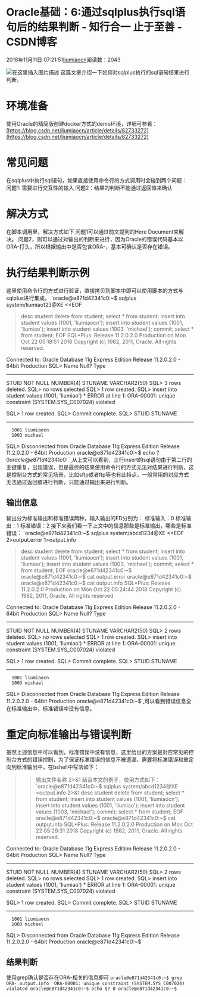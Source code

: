 
# Oracle基础：6:通过sqlplus执行sql语句后的结果判断 - 知行合一 止于至善 - CSDN博客

2018年11月11日 07:21:51[liumiaocn](https://me.csdn.net/liumiaocn)阅读数：2043


![在这里插入图片描述](https://img-blog.csdn.net/20180917101847329?watermark/2/text/aHR0cHM6Ly9ibG9nLmNzZG4ubmV0L2xpdW1pYW9jbg==/font/5a6L5L2T/fontsize/400/fill/I0JBQkFCMA==/dissolve/70)
这篇文章介绍一下如何对sqlplus执行的sql语句结果进行判断。
[
](https://img-blog.csdn.net/20180917101847329?watermark/2/text/aHR0cHM6Ly9ibG9nLmNzZG4ubmV0L2xpdW1pYW9jbg==/font/5a6L5L2T/fontsize/400/fill/I0JBQkFCMA==/dissolve/70)
# 环境准备
[
](https://img-blog.csdn.net/20180917101847329?watermark/2/text/aHR0cHM6Ly9ibG9nLmNzZG4ubmV0L2xpdW1pYW9jbg==/font/5a6L5L2T/fontsize/400/fill/I0JBQkFCMA==/dissolve/70)使用Oracle的精简版创建docker方式的demo环境，详细可参看：
[
](https://img-blog.csdn.net/20180917101847329?watermark/2/text/aHR0cHM6Ly9ibG9nLmNzZG4ubmV0L2xpdW1pYW9jbg==/font/5a6L5L2T/fontsize/400/fill/I0JBQkFCMA==/dissolve/70)[https://blog.csdn.net/liumiaocn/article/details/82733272](https://blog.csdn.net/liumiaocn/article/details/82733272)
[
](https://img-blog.csdn.net/20180917101847329?watermark/2/text/aHR0cHM6Ly9ibG9nLmNzZG4ubmV0L2xpdW1pYW9jbg==/font/5a6L5L2T/fontsize/400/fill/I0JBQkFCMA==/dissolve/70)
# 常见问题
[
](https://img-blog.csdn.net/20180917101847329?watermark/2/text/aHR0cHM6Ly9ibG9nLmNzZG4ubmV0L2xpdW1pYW9jbg==/font/5a6L5L2T/fontsize/400/fill/I0JBQkFCMA==/dissolve/70)在sqlplus中执行sql语句，如果直接使用命令行的方式调用时会碰到两个问题：
[
](https://img-blog.csdn.net/20180917101847329?watermark/2/text/aHR0cHM6Ly9ibG9nLmNzZG4ubmV0L2xpdW1pYW9jbg==/font/5a6L5L2T/fontsize/400/fill/I0JBQkFCMA==/dissolve/70)问题1:  需要进行交互性的输入
问题2：结果的判断不能通过返回值来确认
[
](https://img-blog.csdn.net/20180917101847329?watermark/2/text/aHR0cHM6Ly9ibG9nLmNzZG4ubmV0L2xpdW1pYW9jbg==/font/5a6L5L2T/fontsize/400/fill/I0JBQkFCMA==/dissolve/70)
# 解决方式
[
](https://img-blog.csdn.net/20180917101847329?watermark/2/text/aHR0cHM6Ly9ibG9nLmNzZG4ubmV0L2xpdW1pYW9jbg==/font/5a6L5L2T/fontsize/400/fill/I0JBQkFCMA==/dissolve/70)在脚本调用里，解决方式如下
[
](https://img-blog.csdn.net/20180917101847329?watermark/2/text/aHR0cHM6Ly9ibG9nLmNzZG4ubmV0L2xpdW1pYW9jbg==/font/5a6L5L2T/fontsize/400/fill/I0JBQkFCMA==/dissolve/70)问题1可以通过前文提到的Here Document来解决。
问题2，则可以通过对输出的判断来进行，因为Oracle的错误代码基本以ORA-打头，所以根据输出中是否包含ORA-，基本可确认是否存在错误。
[
](https://img-blog.csdn.net/20180917101847329?watermark/2/text/aHR0cHM6Ly9ibG9nLmNzZG4ubmV0L2xpdW1pYW9jbg==/font/5a6L5L2T/fontsize/400/fill/I0JBQkFCMA==/dissolve/70)
# 执行结果判断示例
[
](https://img-blog.csdn.net/20180917101847329?watermark/2/text/aHR0cHM6Ly9ibG9nLmNzZG4ubmV0L2xpdW1pYW9jbg==/font/5a6L5L2T/fontsize/400/fill/I0JBQkFCMA==/dissolve/70)这里使用命令行的方式进行验证，直接拷贝到脚本中即可以使用脚本的方式与sqlplus进行集成。
[
](https://img-blog.csdn.net/20180917101847329?watermark/2/text/aHR0cHM6Ly9ibG9nLmNzZG4ubmV0L2xpdW1pYW9jbg==/font/5a6L5L2T/fontsize/400/fill/I0JBQkFCMA==/dissolve/70)`oracle@e871d42341c0:~$ sqlplus system/liumiao123@XE <<EOF
> desc student
> delete from student;
> select * from student;
> insert into student values (1001, 'liumiaocn');
> insert into student values (1001, 'liumiao');
> insert into student values (1003, 'michael');
> commit;
> select * from student;
> EOF
SQL*Plus: Release 11.2.0.2.0 Production on Mon Oct 22 05:18:51 2018
Copyright (c) 1982, 2011, Oracle.  All rights reserved.

Connected to:
Oracle Database 11g Express Edition Release 11.2.0.2.0 - 64bit Production
SQL>  Name					   Null?    Type
 ----------------------------------------- -------- ----------------------------
 STUID					   NOT NULL NUMBER(4)
 STUNAME					    VARCHAR2(50)
SQL> 
3 rows deleted.
SQL> 
no rows selected
SQL> 
1 row created.
SQL> insert into student values (1001, 'liumiao')
*
ERROR at line 1:
ORA-00001: unique constraint (SYSTEM.SYS_C007024) violated

SQL> 
1 row created.
SQL> 
Commit complete.
SQL> 
     STUID STUNAME
---------- --------------------------------------------------
      1001 liumiaocn
      1003 michael
SQL> Disconnected from Oracle Database 11g Express Edition Release 11.2.0.2.0 - 64bit Production
oracle@e871d42341c0:~$ echo $?
0
oracle@e871d42341c0:~$`[
](https://img-blog.csdn.net/20180917101847329?watermark/2/text/aHR0cHM6Ly9ibG9nLmNzZG4ubmV0L2xpdW1pYW9jbg==/font/5a6L5L2T/fontsize/400/fill/I0JBQkFCMA==/dissolve/70)从上文可以看到，三行insert的sql语句由于第二行的主键重复，出现错误，但是最终的结果使用命令行的方式无法对结果进行判断，这是控制台方式的常见场景，比如sftp或者ftp等也有此特点，一般常用的对应方式无法通过返回值进行判断，只能通过输出来进行判断。
[
](https://img-blog.csdn.net/20180917101847329?watermark/2/text/aHR0cHM6Ly9ibG9nLmNzZG4ubmV0L2xpdW1pYW9jbg==/font/5a6L5L2T/fontsize/400/fill/I0JBQkFCMA==/dissolve/70)
## 输出信息
[
](https://img-blog.csdn.net/20180917101847329?watermark/2/text/aHR0cHM6Ly9ibG9nLmNzZG4ubmV0L2xpdW1pYW9jbg==/font/5a6L5L2T/fontsize/400/fill/I0JBQkFCMA==/dissolve/70)输出分为标准输出和标准错误两种，输入输出的FD分别为：
[
](https://img-blog.csdn.net/20180917101847329?watermark/2/text/aHR0cHM6Ly9ibG9nLmNzZG4ubmV0L2xpdW1pYW9jbg==/font/5a6L5L2T/fontsize/400/fill/I0JBQkFCMA==/dissolve/70)标准输入：0
标准输出：1
标准错误：2
[
](https://img-blog.csdn.net/20180917101847329?watermark/2/text/aHR0cHM6Ly9ibG9nLmNzZG4ubmV0L2xpdW1pYW9jbg==/font/5a6L5L2T/fontsize/400/fill/I0JBQkFCMA==/dissolve/70)接下来我们看一下上文中的信息那些是标准输出，哪些是标准错误：
[
](https://img-blog.csdn.net/20180917101847329?watermark/2/text/aHR0cHM6Ly9ibG9nLmNzZG4ubmV0L2xpdW1pYW9jbg==/font/5a6L5L2T/fontsize/400/fill/I0JBQkFCMA==/dissolve/70)`oracle@e871d42341c0:~$ sqlplus system/abcd1234@XE <<EOF 2>output.error 1>output.info
> desc student
> delete from student;
> select * from student;
> insert into student values (1001, 'liumiaocn');
> insert into student values (1001, 'liumiao');
> insert into student values (1003, 'michael');
> commit;
> select * from student;
> EOF
oracle@e871d42341c0:~$ 
oracle@e871d42341c0:~$ cat output.error
oracle@e871d42341c0:~$ 
oracle@e871d42341c0:~$ cat output.info
SQL*Plus: Release 11.2.0.2.0 Production on Mon Oct 22 05:24:44 2018
Copyright (c) 1982, 2011, Oracle.  All rights reserved.

Connected to:
Oracle Database 11g Express Edition Release 11.2.0.2.0 - 64bit Production
SQL>  Name					   Null?    Type
 ----------------------------------------- -------- ----------------------------
 STUID					   NOT NULL NUMBER(4)
 STUNAME					    VARCHAR2(50)
SQL> 
2 rows deleted.
SQL> 
no rows selected
SQL> 
1 row created.
SQL> insert into student values (1001, 'liumiao')
*
ERROR at line 1:
ORA-00001: unique constraint (SYSTEM.SYS_C007024) violated

SQL> 
1 row created.
SQL> 
Commit complete.
SQL> 
     STUID STUNAME
---------- --------------------------------------------------
      1001 liumiaocn
      1003 michael
SQL> Disconnected from Oracle Database 11g Express Edition Release 11.2.0.2.0 - 64bit Production
oracle@e871d42341c0:~$`[
](https://img-blog.csdn.net/20180917101847329?watermark/2/text/aHR0cHM6Ly9ibG9nLmNzZG4ubmV0L2xpdW1pYW9jbg==/font/5a6L5L2T/fontsize/400/fill/I0JBQkFCMA==/dissolve/70)可以看到错误信息全在标准输出中，标准错误中没有信息。
[
](https://img-blog.csdn.net/20180917101847329?watermark/2/text/aHR0cHM6Ly9ibG9nLmNzZG4ubmV0L2xpdW1pYW9jbg==/font/5a6L5L2T/fontsize/400/fill/I0JBQkFCMA==/dissolve/70)
# 重定向标准输出与错误判断
[
](https://img-blog.csdn.net/20180917101847329?watermark/2/text/aHR0cHM6Ly9ibG9nLmNzZG4ubmV0L2xpdW1pYW9jbg==/font/5a6L5L2T/fontsize/400/fill/I0JBQkFCMA==/dissolve/70)虽然上述信息中可以看到，标准错误中没有信息，这里给出的方案是对应常见的控制台方式的错误控制，为了保证标准错误的信息不被遗漏，需要将标准错误和重定向到标准输出中，在bshell中写法如下：
[
](https://img-blog.csdn.net/20180917101847329?watermark/2/text/aHR0cHM6Ly9ibG9nLmNzZG4ubmV0L2xpdW1pYW9jbg==/font/5a6L5L2T/fontsize/400/fill/I0JBQkFCMA==/dissolve/70)
> >输出文件名称 2>&1
[
](https://img-blog.csdn.net/20180917101847329?watermark/2/text/aHR0cHM6Ly9ibG9nLmNzZG4ubmV0L2xpdW1pYW9jbg==/font/5a6L5L2T/fontsize/400/fill/I0JBQkFCMA==/dissolve/70)结合本文的例子，使用方式如下：
[
](https://img-blog.csdn.net/20180917101847329?watermark/2/text/aHR0cHM6Ly9ibG9nLmNzZG4ubmV0L2xpdW1pYW9jbg==/font/5a6L5L2T/fontsize/400/fill/I0JBQkFCMA==/dissolve/70)`oracle@e871d42341c0:~$ sqlplus system/abcd1234@XE <<EOF >output.info 2>&1
> desc student
> delete from student;
> select * from student;
> insert into student values (1001, 'liumiaocn');
> insert into student values (1001, 'liumiao');
> insert into student values (1003, 'michael');
> commit;
> select * from student;
> EOF
oracle@e871d42341c0:~$ 
oracle@e871d42341c0:~$ cat output.info
SQL*Plus: Release 11.2.0.2.0 Production on Mon Oct 22 05:29:31 2018
Copyright (c) 1982, 2011, Oracle.  All rights reserved.

Connected to:
Oracle Database 11g Express Edition Release 11.2.0.2.0 - 64bit Production
SQL>  Name					   Null?    Type
 ----------------------------------------- -------- ----------------------------
 STUID					   NOT NULL NUMBER(4)
 STUNAME					    VARCHAR2(50)
SQL> 
2 rows deleted.
SQL> 
no rows selected
SQL> 
1 row created.
SQL> insert into student values (1001, 'liumiao')
*
ERROR at line 1:
ORA-00001: unique constraint (SYSTEM.SYS_C007024) violated

SQL> 
1 row created.
SQL> 
Commit complete.
SQL> 
     STUID STUNAME
---------- --------------------------------------------------
      1001 liumiaocn
      1003 michael
SQL> Disconnected from Oracle Database 11g Express Edition Release 11.2.0.2.0 - 64bit Production
oracle@e871d42341c0:~$`[
](https://img-blog.csdn.net/20180917101847329?watermark/2/text/aHR0cHM6Ly9ibG9nLmNzZG4ubmV0L2xpdW1pYW9jbg==/font/5a6L5L2T/fontsize/400/fill/I0JBQkFCMA==/dissolve/70)
## 结果判断
[
](https://img-blog.csdn.net/20180917101847329?watermark/2/text/aHR0cHM6Ly9ibG9nLmNzZG4ubmV0L2xpdW1pYW9jbg==/font/5a6L5L2T/fontsize/400/fill/I0JBQkFCMA==/dissolve/70)使用grep确认是否存在ORA-相关的信息即可
[
](https://img-blog.csdn.net/20180917101847329?watermark/2/text/aHR0cHM6Ly9ibG9nLmNzZG4ubmV0L2xpdW1pYW9jbg==/font/5a6L5L2T/fontsize/400/fill/I0JBQkFCMA==/dissolve/70)`oracle@e871d42341c0:~$ grep ORA- output.info 
ORA-00001: unique constraint (SYSTEM.SYS_C007024) violated
oracle@e871d42341c0:~$ echo $?
0
oracle@e871d42341c0:~$`[
            ](https://img-blog.csdn.net/20180917101847329?watermark/2/text/aHR0cHM6Ly9ibG9nLmNzZG4ubmV0L2xpdW1pYW9jbg==/font/5a6L5L2T/fontsize/400/fill/I0JBQkFCMA==/dissolve/70)


